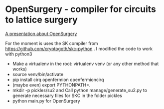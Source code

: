 # OpenSurgery - compiler for circuits to lattice surgery

<a href="https://docs.google.com/presentation/d/e/2PACX-1vQlTxLd73cyVqj9s2H7da_1lRfwQQmVVVxOEtrPmXSMwoFdwRayXYWexFPZyCMU1-gTsS1bOxJknmDZ/pub?start=true&loop=false&delayms=3000" target="-blank">A presentation about OpenSurgery</a>

For the moment is uses the SK compiler from https://github.com/cryptogoth/skc-python . I modified the code to work with python3

* Make a virtualenv in the root: virtualenv venv (or any other method that works)
* source venv/bin/activate
* pip install cirq openfermion openfermioncirq
* (maybe even) export PYTHONPATH=.
* mkdir -p pickles/su2 and Call python manage/generate_su2.py to generate necessary files for SKC in the folder pickles
* python main.py for OpenSurgery
